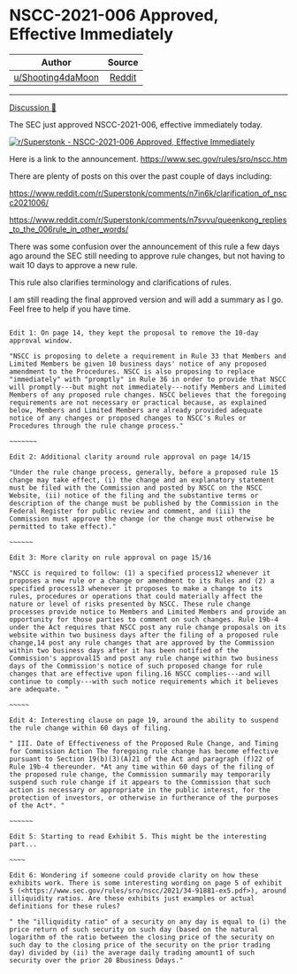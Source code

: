 NSCC-2021-006 Approved, Effective Immediately
=============================================

| Author       | Source       | 
| :-------------: |:-------------:|
|  [u/Shooting4daMoon](https://www.reddit.com/user/Shooting4daMoon/) | [Reddit](https://www.reddit.com/r/Superstonk/comments/nb1rtp/nscc2021006_approved_effective_immediately/) | 

---


[Discussion 🦍](https://www.reddit.com/r/Superstonk/search?q=flair_name%3A%22Discussion%20%F0%9F%A6%8D%22&restrict_sr=1)

The SEC just approved NSCC-2021-006, effective immediately today.

[![r/Superstonk - NSCC-2021-006 Approved, Effective Immediately](https://preview.redd.it/8cq0vvwzory61.png?width=631&format=png&auto=webp&s=f858436624382514462d6794c2d895aa1d2bc57b)](https://preview.redd.it/8cq0vvwzory61.png?width=631&format=png&auto=webp&s=f858436624382514462d6794c2d895aa1d2bc57b)

Here is a link to the announcement. <https://www.sec.gov/rules/sro/nscc.htm>

There are plenty of posts on this over the past couple of days including:

<https://www.reddit.com/r/Superstonk/comments/n7in6k/clarification_of_nscc2021006/>

<https://www.reddit.com/r/Superstonk/comments/n7svvu/queenkong_replies_to_the_006rule_in_other_words/>

There was some confusion over the announcement of this rule a few days ago around the SEC still needing to approve rule changes, but not having to wait 10 days to approve a new rule.

This rule also clarifies terminology and clarifications of rules.

I am still reading the final approved version and will add a summary as I go. Feel free to help if you have time.

~~~~~~~~~~~~~~~~~~~~~

Edit 1: On page 14, they kept the proposal to remove the 10-day approval window.

"NSCC is proposing to delete a requirement in Rule 33 that Members and Limited Members be given 10 business days' notice of any proposed amendment to the Procedures. NSCC is also proposing to replace "immediately" with "promptly" in Rule 36 in order to provide that NSCC will promptly---but might not immediately---notify Members and Limited Members of any proposed rule changes. NSCC believes that the foregoing requirements are not necessary or practical because, as explained below, Members and Limited Members are already provided adequate notice of any changes or proposed changes to NSCC's Rules or Procedures through the rule change process."

~~~~~~~

Edit 2: Additional clarity around rule approval on page 14/15

"Under the rule change process, generally, before a proposed rule 15 change may take effect, (i) the change and an explanatory statement must be filed with the Commission and posted by NSCC on the NSCC Website, (ii) notice of the filing and the substantive terms or description of the change must be published by the Commission in the Federal Register for public review and comment, and (iii) the Commission must approve the change (or the change must otherwise be permitted to take effect)."

~~~~~~

Edit 3: More clarity on rule approval on page 15/16

"NSCC is required to follow: (1) a specified process12 whenever it proposes a new rule or a change or amendment to its Rules and (2) a specified process13 whenever it proposes to make a change to its rules, procedures or operations that could materially affect the nature or level of risks presented by NSCC. These rule change processes provide notice to Members and Limited Members and provide an opportunity for those parties to comment on such changes. Rule 19b-4 under the Act requires that NSCC post any rule change proposals on its website within two business days after the filing of a proposed rule change,14 post any rule changes that are approved by the Commission within two business days after it has been notified of the Commission's approval15 and post any rule change within two business days of the Commission's notice of such proposed change for rule changes that are effective upon filing.16 NSCC complies---and will continue to comply---with such notice requirements which it believes are adequate. "

~~~~~

Edit 4: Interesting clause on page 19, around the ability to suspend the rule change within 60 days of filing.

" III. Date of Effectiveness of the Proposed Rule Change, and Timing for Commission Action The foregoing rule change has become effective pursuant to Section 19(b)(3)(A)21 of the Act and paragraph (f)22 of Rule 19b-4 thereunder. *At any time within 60 days of the filing of the proposed rule change, the Commission summarily may temporarily suspend such rule change if it appears to the Commission that such action is necessary or appropriate in the public interest, for the protection of investors, or otherwise in furtherance of the purposes of the Act*. "

~~~~~~

Edit 5: Starting to read Exhibit 5. This might be the interesting part...

~~~~

Edit 6: Wondering if someone could provide clarity on how these exhibits work. There is some interesting wording on page 5 of exhibit 5 (<https://www.sec.gov/rules/sro/nscc/2021/34-91881-ex5.pdf>), around illiquidity ratios. Are these exhibits just examples or actual definitions for these rules?

" the "illiquidity ratio" of a security on any day is equal to (i) the price return of such security on such day (based on the natural logarithm of the ratio between the closing price of the security on such day to the closing price of the security on the prior trading day) divided by (ii) the average daily trading amount1 of such security over the prior 20 Bbusiness Ddays."
